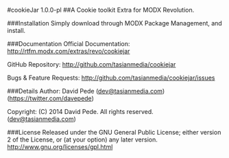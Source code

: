 #cookieJar 1.0.0-pl
##A Cookie toolkit Extra for MODX Revolution.

###Installation
Simply download through MODX Package Management, and install.

###Documentation
Official Documentation: http://rtfm.modx.com/extras/revo/cookiejar

GitHub Repository: http://github.com/tasianmedia/cookiejar

Bugs & Feature Requests: http://github.com/tasianmedia/cookiejar/issues

###Details
Author: David Pede (dev@tasianmedia.com) (https://twitter.com/davepede)

Copyright: (C) 2014 David Pede. All rights reserved. (dev@tasianmedia.com)

###License
Released under the GNU General Public License; either version 2 of the License, or (at your option) any later version.
http://www.gnu.org/licenses/gpl.html
